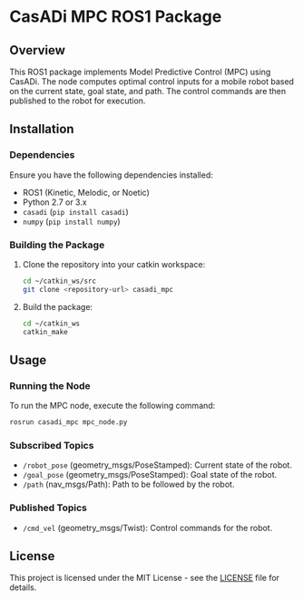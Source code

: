 # CasADi MPC ROS1 Package

## Overview

This ROS1 package implements Model Predictive Control (MPC) using CasADi. The node computes optimal control inputs for a mobile robot based on the current state, goal state, and path. The control commands are then published to the robot for execution.

## Installation

### Dependencies

Ensure you have the following dependencies installed:

- ROS1 (Kinetic, Melodic, or Noetic)
- Python 2.7 or 3.x
- `casadi` (`pip install casadi`)
- `numpy` (`pip install numpy`)

### Building the Package

1. Clone the repository into your catkin workspace:

   ```bash
   cd ~/catkin_ws/src
   git clone <repository-url> casadi_mpc
   ```
2. Build the package:

   ```bash
   cd ~/catkin_ws
   catkin_make
   ```

## Usage

### Running the Node

To run the MPC node, execute the following command:

```bash
rosrun casadi_mpc mpc_node.py
```

### Subscribed Topics

- `/robot_pose` (geometry_msgs/PoseStamped): Current state of the robot.
- `/goal_pose` (geometry_msgs/PoseStamped): Goal state of the robot.
- `/path` (nav_msgs/Path): Path to be followed by the robot.

### Published Topics

- `/cmd_vel` (geometry_msgs/Twist): Control commands for the robot.

## License

This project is licensed under the MIT License - see the [LICENSE](LICENSE) file for details.
```
